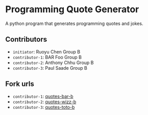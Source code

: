 # Programming Quote Generator

A python program that generates programming quotes and jokes.

## Contributors
- `initiator`: Ruoyu Chen Group B
- `contributor-1`: BAR Foo Group B
- `contributor-2`: Anthony Chhu Group B 
- `contributor-3`:  Paul Saade Group B 

## Fork urls
- `contributor-1`: [quotes-bar-b](url-1)
- `contributor-2`: [quotes-wizz-b](url-2)
- `contributor-3`: [quotes-toto-b](url-3)
